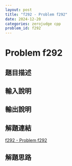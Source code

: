 ```yaml
---
layout: post
title: "f292 - Problem f292"
date: 2024-12-20
categories: zerojudge cpp
problem_id: f292
---
```


# Problem f292

## 題目描述



## 輸入說明



## 輸出說明



## 解題連結

[f292 - Problem f292](https://zerojudge.tw/ShowProblem?problemid=f292)

## 解題思路

